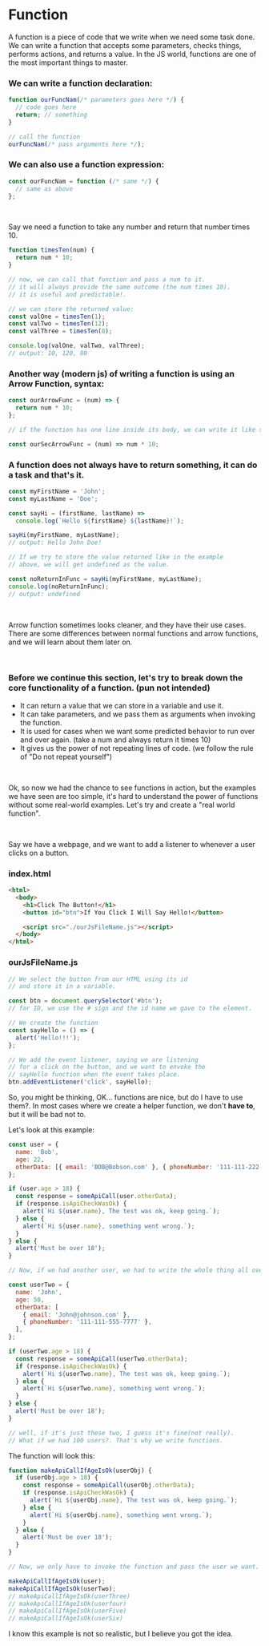 # Function

A function is a piece of code that we write when we need some task done. We can write a function that accepts some parameters, checks things, performs actions, and returns a value. In the JS world, functions are one of the most important things to master.
<br>

### We can write a function declaration:

```js
function ourFuncNam(/* parameters goes here */) {
  // code goes here
  return; // something
}

// call the function
ourFuncNam(/* pass arguments here */);
```

### We can also use a function expression:

```js
const ourFuncNam = function (/* same */) {
  // same as above
};
```

<br>

Say we need a function to take any number and return that number times 10.

```js
function timesTen(num) {
  return num * 10;
}

// now, we can call that function and pass a num to it.
// it will always provide the same outcome (the num times 10).
// it is useful and predictable!.

// we can store the returned value:
const valOne = timesTen(1);
const valTwo = timesTen(12);
const valThree = timesTen(8);

console.log(valOne, valTwo, valThree);
// output: 10, 120, 80
```

### Another way (modern js) of writing a function is using an Arrow Function, syntax:

```js
const ourArrowFunc = (num) => {
  return num * 10;
};

// if the function has one line inside its body, we can write it like so:

const ourSecArrowFunc = (num) => num * 10;
```

### A function does not always have to return something, it can do a task and that's it.

```js
const myFirstName = 'John';
const myLastName = 'Doe';

const sayHi = (firstName, lastName) =>
  console.log(`Hello ${firstName} ${lastName}!`);

sayHi(myFirstName, myLastName);
// output: Hello John Doe!

// If we try to store the value returned like in the example
// above, we will get undefined as the value.

const noReturnInFunc = sayHi(myFirstName, myLastName);
console.log(noReturnInFunc);
// output: undefined
```

<br>

Arrow function sometimes looks cleaner, and they have their use cases.
There are some differences between normal functions and arrow functions, and we will learn about them later on.

<br>

### Before we continue this section, let's try to break down the core functionality of a function. (pun not intended)

- It can return a value that we can store in a variable and use it.
- It can take parameters, and we pass them as arguments when invoking the function.
- It is used for cases when we want some predicted behavior to run over and over again. (take a num and always return it times 10)
- It gives us the power of not repeating lines of code. (we follow the rule of "Do not repeat yourself")

<br>

Ok, so now we had the chance to see functions in action, but the examples we have seen are too simple, it's hard to understand the power of functions without some real-world examples. Let's try and create a "real world function".

<br>

Say we have a webpage, and we want to add a listener to whenever a user clicks on a button.

### index.html

```html
<html>
  <body>
    <h1>Click The Button!</h1>
    <button id="btn">If You Click I Will Say Hello!</button>

    <script src="./ourJsFileName.js"></script>
  </body>
</html>
```

### ourJsFileName.js

```js
// We select the button from our HTML using its id
// and store it in a variable.

const btn = document.querySelector('#btn');
// for ID, we use the # sign and the id name we gave to the element.

// We create the function
const sayHello = () => {
  alert('Hello!!!');
};

// We add the event listener, saying we are listening
// for a click on the button, and we want to envoke the
// sayHello function when the event takes place.
btn.addEventListener('click', sayHello);
```

So, you might be thinking, OK... functions are nice, but do I have to use them?.
In most cases where we create a helper function, we don't **have to**, but it will be bad not to.

Let's look at this example:

```js
const user = {
  name: 'Bob',
  age: 22,
  otherData: [{ email: 'BOB@Bobson.com' }, { phoneNumber: '111-111-222-2222' }],
};

if (user.age > 18) {
  const response = someApiCall(user.otherData);
  if (response.isApiCheckWasOk) {
    alert(`Hi ${user.name}, The test was ok, keep going.`);
  } else {
    alert(`Hi ${user.name}, something went wrong.`);
  }
} else {
  alert('Must be over 18');
}

// Now, if we had another user, we had to write the whole thing all over again and fix it for that said user.

const userTwo = {
  name: 'John',
  age: 50,
  otherData: [
    { email: 'John@johnson.com' },
    { phoneNumber: '111-111-555-7777' },
  ],
};

if (userTwo.age > 18) {
  const response = someApiCall(userTwo.otherData);
  if (response.isApiCheckWasOk) {
    alert(`Hi ${userTwo.name}, The test was ok, keep going.`);
  } else {
    alert(`Hi ${userTwo.name}, something went wrong.`);
  }
} else {
  alert('Must be over 18');
}

// well, if it's just these two, I guess it's fine(not really).
// What if we had 100 users?. That's why we write functions.
```

The function will look this:

```js
function makeApiCallIfAgeIsOk(userObj) {
  if (userObj.age > 18) {
    const response = someApiCall(userObj.otherData);
    if (response.isApiCheckWasOk) {
      alert(`Hi ${userObj.name}, The test was ok, keep going.`);
    } else {
      alert(`Hi ${userObj.name}, something went wrong.`);
    }
  } else {
    alert('Must be over 18');
  }
}

// Now, we only have to invoke the function and pass the user we want.

makeApiCallIfAgeIsOk(user);
makeApiCallIfAgeIsOk(userTwo);
// makeApiCallIfAgeIsOk(userThree)
// makeApiCallIfAgeIsOk(userfour)
// makeApiCallIfAgeIsOk(userFive)
// makeApiCallIfAgeIsOk(userSix)
```

I know this example is not so realistic, but I believe you got the idea.
